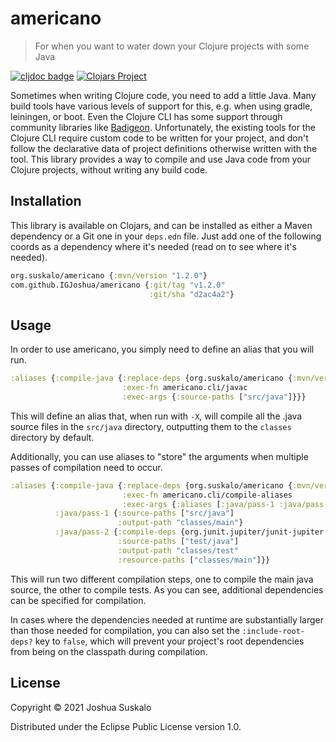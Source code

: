 # americano
> For when you want to water down your Clojure projects with some Java

[![cljdoc badge](https://cljdoc.org/badge/org.suskalo/americano)](https://cljdoc.org/d/org.suskalo/americano/CURRENT)
[![Clojars Project](https://img.shields.io/clojars/v/org.suskalo/americano.svg)](https://clojars.org/org.suskalo/americano)

Sometimes when writing Clojure code, you need to add a little Java. Many build
tools have various levels of support for this, e.g. when using gradle,
leiningen, or boot. Even the Clojure CLI has some support through community
libraries like [Badigeon](https://github.com/EwenG/badigeon). Unfortunately, the
existing tools for the Clojure CLI require custom code to be written for your
project, and don't follow the declarative data of project definitions otherwise
written with the tool. This library provides a way to compile and use Java code
from your Clojure projects, without writing any build code.

## Installation
This library is available on Clojars, and can be installed as either a Maven
dependency or a Git one in your `deps.edn` file. Just add one of the following
coords as a dependency where it's needed (read on to see where it's needed).

```clojure
org.suskalo/americano {:mvn/version "1.2.0"}
com.github.IGJoshua/americano {:git/tag "v1.2.0"
                               :git/sha "d2ac4a2"}
```

## Usage
In order to use americano, you simply need to define an alias that you will run.

```clojure
:aliases {:compile-java {:replace-deps {org.suskalo/americano {:mvn/version "1.2.0"}}
                         :exec-fn americano.cli/javac
                         :exec-args {:source-paths ["src/java"]}}}
```

This will define an alias that, when run with `-X`, will compile all the .java
source files in the `src/java` directory, outputting them to the `classes`
directory by default.

Additionally, you can use aliases to "store" the arguments when multiple passes
of compilation need to occur.

```clojure
:aliases {:compile-java {:replace-deps {org.suskalo/americano {:mvn/version "1.2.0"}}
                         :exec-fn americano.cli/compile-aliases
                         :exec-args {:aliases [:java/pass-1 :java/pass-2]}}
          :java/pass-1 {:source-paths ["src/java"]
                        :output-path "classes/main"}
          :java/pass-2 {:compile-deps {org.junit.jupiter/junit-jupiter {:mvn/version "5.7.0"}}
                        :source-paths ["test/java"]
                        :output-path "classes/test"
                        :resource-paths ["classes/main"]}}
```

This will run two different compilation steps, one to compile the main java
source, the other to compile tests. As you can see, additional dependencies can
be specified for compilation.

In cases where the dependencies needed at runtime are substantially larger than
those needed for compilation, you can also set the `:include-root-deps?` key to
`false`, which will prevent your project's root dependencies from being on the
classpath during compilation.

## License

Copyright © 2021 Joshua Suskalo

Distributed under the Eclipse Public License version 1.0.
